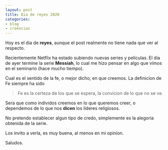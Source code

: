 ```yaml
---
layout: post
title: Dia de reyes 2020
categories:
- blog
- creencias
---
```


Hoy es el dia de **reyes**, aunque el post realmente no tiene nada que ver al respecto.

Recientemente Netflix ha estado subiendo nuevas series y peliculas.  El dia de ayer termine la serie __Messiah__, 
lo cual me hizo pensar en algo que vimos en el seminario (hace mucho tiempo).

Cual es el sentido de la fe, o mejor dicho, en que creemos.  La definicion de Fe siempre ha sido 

> Fe es la certeza de los que se espera, la convicion de lo que no se ve.

Sera que como individos creemos en lo que queremos creer, o dependemos de lo que nos **dicen** los lideres religiosos.

No pretendo establecer algun tipo de credo, simplemente es la alegoria obtenida de la serie.

Los invito a verla, es muy buena, al menos en mi opinion.

Saludos.
